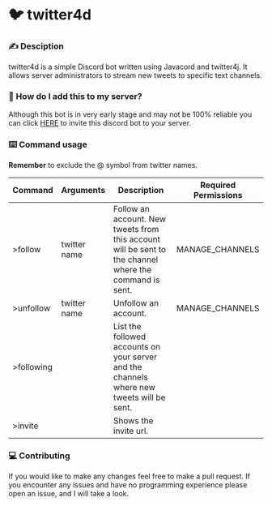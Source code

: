 # :bird: twitter4d

### :writing_hand: Desciption
twitter4d is a simple Discord bot written using Javacord and twitter4j. It allows server administrators to stream new tweets to specific text channels.

### :link: How do I add this to my server?
Although this bot is in very early stage and may not be 100% reliable you can click [HERE](https://discord.com/api/oauth2/authorize?client_id=810925444756668417&permissions=18496&scope=bot) to invite this discord bot to your server.

### :keyboard: Command usage
**Remember** to exclude the @ symbol from twitter names.

| Command | Arguments | Description | Required Permissions |
| ------- | --------- | ----------- | -------------------- |
| \>follow | twitter name | Follow an account. New tweets from this account will be sent to the channel where the command is sent. | MANAGE_CHANNELS |
| \>unfollow | twitter name | Unfollow an account. | MANAGE_CHANNELS |
| \>following |  | List the followed accounts on your server and the channels where new tweets will be sent. |
| \>invite |  | Shows the invite url. |

### :computer: Contributing
If you would like to make any changes feel free to make a pull request. If you encounter any issues and have no programming experience please open an issue, and I will take a look. 